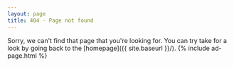 ```yaml
---
layout: page
title: 404 - Page not found
---
```


Sorry, we can't find that page that you're looking for. You can try take for a look by going back to the [homepage]({{ site.baseurl }}/).
{% include ad-page.html %}